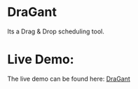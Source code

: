 # DraGant 
Its a Drag & Drop scheduling tool.

# Live Demo:
The live demo can be found here:
[DraGant](https://tymancjo.pl/DraGant/)
